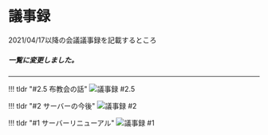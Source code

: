 # 議事録
2021/04/17以降の会議議事録を記載するところ

##### 一覧に変更しました。
---
<!-- 【!!! tldr "#＜番号＞ ＜タイトル＞"】の後にindentをつけて、議事録を書く -->

!!! tldr "#2.5 布教会の話"
    ![議事録 #2.5](https://teamamaner.github.io/logs/2.5/)

!!! tldr "#2 サーバーの今後"
    ![議事録 #2](https://teamamaner.github.io/logs/logs/2/)

!!! tldr "#1 サーバーリニューアル"
    ![議事録 #1](https://teamamaner.github.io/logs/logs/1/)
